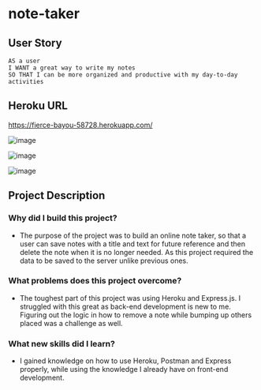 # note-taker

## User Story
```
AS a user
I WANT a great way to write my notes
SO THAT I can be more organized and productive with my day-to-day activities
```
## Heroku URL
https://fierce-bayou-58728.herokuapp.com/

![image](https://user-images.githubusercontent.com/63322716/83705525-34c97a80-a5e3-11ea-9446-6da60eb03245.png)

![image](https://user-images.githubusercontent.com/63322716/83705649-7f4af700-a5e3-11ea-818b-c30fc3ba4e5e.png)

![image](https://user-images.githubusercontent.com/63322716/83705759-c507bf80-a5e3-11ea-85ef-f6f8cf3de7c0.png)

## Project Description
### Why did I build this project?
* The purpose of the project was to build an online note taker, so that a
 user can save notes with a title and text for future reference and then delete the note when it is no longer needed. As this project required the data to be saved to the server unlike previous ones.
### What problems does this project overcome?
* The toughest part of this project was using Heroku and Express.js. I struggled with this great as back-end development is new to me. Figuring out the logic in how to remove a note while bumping up others placed was a challenge as well.
### What new skills did I learn?
* I gained knowledge on how to use Heroku, Postman and Express properly, while using the knowledge I already have on front-end development.  
